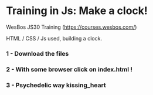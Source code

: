 # Training in Js: Make a clock!

WesBos JS30 Training (https://courses.wesbos.com/)

HTML / CSS / Js used, building a clock.

### 1 - Download the files
### 2 - With some browser click on index.html !
### 3 - Psychedelic way kissing_heart
